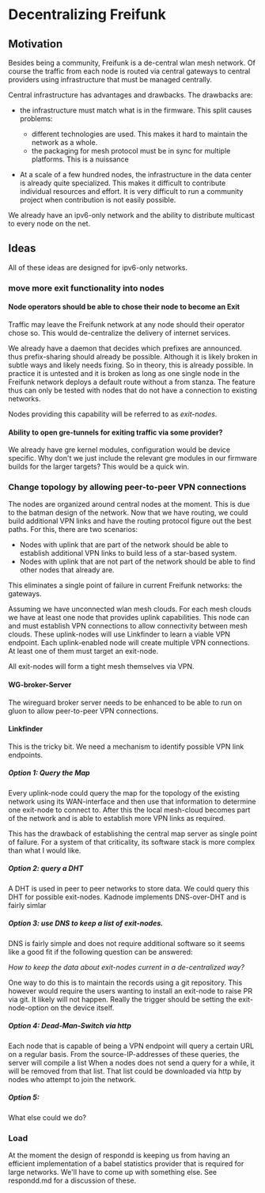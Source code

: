 # Decentralizing Freifunk

## Motivation

Besides being a community, Freifunk is a de-central wlan mesh network. Of 
course the traffic from each node is routed via central gateways to central 
providers using infrastructure that must be managed centrally.

Central infrastructure has advantages and drawbacks. The drawbacks are:

* the infrastructure must match what is in the firmware. This split causes problems:

  * different technologies are used. This makes it hard to maintain the network as a whole.
  * the packaging for mesh protocol must be in sync for multiple platforms. This is a nuissance

* At a scale of a few hundred nodes, the infrastructure in the data center is 
  already quite specialized. This makes it difficult to contribute individual 
  resources and effort. It is very difficult to run a community project when
  contribution is not easily possible.

We already have an ipv6-only network and the ability to distribute multicast to every node on the net.

## Ideas

All of these ideas are designed for ipv6-only networks.

### move more exit functionality into nodes

#### Node operators should be able to chose their node to become an Exit

Traffic may leave the Freifunk network at any node should their operator 
chose so. This would de-centralize the delivery of internet services.

We already have a daemon that decides which prefixes are announced. thus 
prefix-sharing should already be possible. Although it is likely broken in 
subtle ways and likely needs fixing. So in theory, this is already possible.
In practice it is untested and it is broken as long as one single node in the 
Freifunk network deploys a default route without a from stanza. The feature 
thus can only be tested with nodes that do not have a connection to existing 
networks.

Nodes providing this capability will be referred to as _exit-nodes_.

#### Ability to open gre-tunnels for exiting traffic via some provider?

We already have gre kernel modules, configuration would be device specific. Why 
don't we just include the relevant gre modules in our firmware builds for the 
larger targets? This would be a quick win.

### Change topology by allowing peer-to-peer VPN connections

The nodes are organized around central nodes at the moment. This is due to the batman design of the network. Now that we have routing, we could build additional VPN links and have the routing protocol figure out the best paths. For this, there are two scenarios:

* Nodes with uplink that are part of the network should be able to establish additional VPN  links to build less of a star-based system.
* Nodes with uplink that are not part of the network should be able to find other nodes that already are.

This eliminates a single point of failure in current Freifunk networks: the gateways.


Assuming we have unconnected wlan mesh clouds. For each mesh clouds we have at least one node that provides uplink capabilities. This node can and must establish VPN connections to allow connectivity between mesh clouds. These uplink-nodes will use Linkfinder to learn a viable VPN endpoint. Each uplink-enabled node will create multiple VPN connections. At least one of them must target an exit-node.

All exit-nodes will form a tight mesh themselves via VPN.

#### WG-broker-Server

The wireguard broker server needs to be enhanced to be able to run on gluon to allow peer-to-peer VPN connections.

#### Linkfinder

This is the tricky bit. We need a mechanism to identify possible VPN link endpoints.

##### Option 1: Query the Map

Every uplink-node could query the map for the topology of the existing network using its WAN-interface and then use that information to determine one exit-node to connect to. After this the local mesh-cloud becomes part of the network and is able to establish more VPN links as required.

This has the drawback of establishing the central map server as single point of failure. For a system of that criticality, its software stack is more complex than what I would like.

##### Option 2: query a DHT

A DHT is used in peer to peer networks to store data. We could query this DHT for possible exit-nodes. Kadnode implements DNS-over-DHT and is fairly simlar


##### Option 3: use DNS to keep a list of exit-nodes.

DNS is fairly simple and does not require additional software so it seems like 
a good fit if the following question can be answered:

_How to keep the data about exit-nodes current in a de-centralized way?_

One way to do this is to maintain the records using a git repository. This 
however would require the users wanting to install an exit-node to raise PR via 
git. It likely will not happen. Really the trigger should be setting the 
exit-node-option on the device itself.

##### Option 4: Dead-Man-Switch via http

Each node that is capable of being a VPN endpoint will query a certain URL on a 
regular basis. From the source-IP-addresses of these queries, the server will 
compile a list When a nodes does not send a query for a while, it will be 
removed from that list. That list could be downloaded via http by nodes who 
attempt to join the network.

##### Option 5: <your idea here>

What else could we do?

### Load

At the moment the design of respondd is keeping us from having an efficient
implementation of a babel statistics provider that is required for large 
networks. We'll have to come up with something else. See respondd.md for a 
discussion of these.

